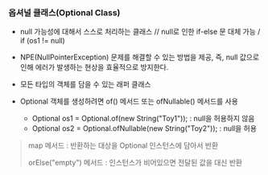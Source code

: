 ### 옵셔널 클래스(Optional Class)

- null 가능성에 대해서 스스로 처리하는 클래스 // null로 인한 if-else 문 대체 가능 / if (os1 != null) 

- NPE(NullPointerException) 문제를 해결할 수 있는 방법을 제공, 즉, null 값으로 인해 에러가 발생하는 현상을 효율적으로 방지한다.

- 모든 타입의 객체를 담을 수 있는 래퍼 클래스
  
- Optional 객체를 생성하려면 of() 메서드 또는 ofNullable() 메서드를 사용
  - Optional<String> os1 = Optional.of(new String("Toy1")); : null을 허용하지 않음
  - Optional<String> os2 = Optional.ofNullable(new String("Toy2")); : null을 허용

> map 메서드 : 반환하는 대상을 Optional 인스턴스에 담아서 반환
>
> orElse("empty") 메서드 : 인스턴스가 비어있으면 전달된 값을 대신 반환

